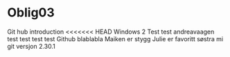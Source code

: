 # Oblig03
Git hub introduction 
<<<<<<< HEAD
Windows 2
Test test
andreavaagen
test
test test test
Github blablabla
Maiken er stygg
Julie er favoritt søstra mi
git versjon 2.30.1
